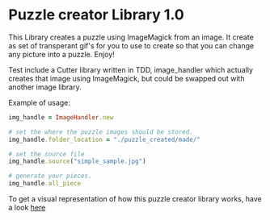 Puzzle creator Library 1.0
==========================


This Library creates a puzzle using ImageMagick from an image. It create as set of transperant gif's for you to use to create so that you can change any picture into a puzzle. Enjoy!

Test include a Cutter library written in TDD, image_handler which actually creates that image using ImageMagick, but could be swapped out with another image library.


Example of usage:


```ruby
img_handle = ImageHandler.new

# set the where the puzzle images should be stored.
img_handle.folder_location = "./puzzle_created/made/"

# set the source file
img_handle.source("simple_sample.jpg")

# generate your pieces.
img_handle.all_piece
```

To get a visual representation of how this puzzle creator library works, have a look [here](https://github.com/ziemekwolski/Puzzle-Maker/blob/master/test/puzzle_creator_explained.jpg)
